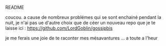  README

coucou.
a cause de nombreux problémes qui se sont enchainé pendant la nuit, je n'ai pas ue d'autre choix que de céer un nouveau repo que je te laisse ici : https://github.com/LordGoblin/gossipbis

je me ferais une joie de te raconter mes mésavantures ... a toute a l'heur
